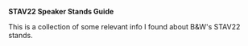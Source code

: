 **STAV22 Speaker Stands Guide**

This is a collection of some relevant info I found about B&W's STAV22 stands.
